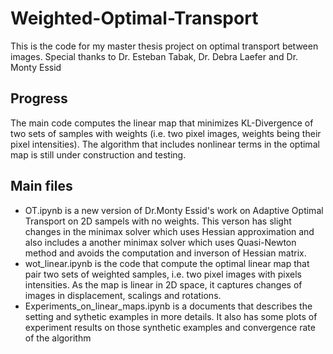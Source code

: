 # Weighted-Optimal-Transport
This is the code for my master thesis project on optimal transport between images. Special thanks to Dr. Esteban Tabak, Dr. Debra Laefer and Dr. Monty Essid
## Progress 
The main code computes the linear map that minimizes KL-Divergence of two sets of samples with weights (i.e. two pixel images, weights being their pixel intensities). The algorithm that includes nonlinear terms in the optimal map is still under construction and testing.
## Main files
* OT.ipynb is a new version of Dr.Monty Essid's work on Adaptive Optimal Transport on 2D sampels with no weights. This verson has slight changes in the minimax solver which uses Hessian approximation and also includes a another minimax solver which uses Quasi-Newton method and avoids the computation and inverson of Hessian matrix.
* wot_linear.ipynb is the code that compute the optimal linear map that pair two sets of weighted samples, i.e. two pixel images with pixels intensities. As the map is linear in 2D space, it captures changes of images in displacement, scalings and rotations.
* Experiments_on_linear_maps.ipynb is a documents that describes the setting and sythetic examples in more details. It also has some plots of experiment results on those synthetic examples and convergence rate of the algorithm
